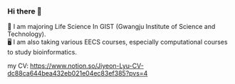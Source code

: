 ### Hi there 👋

🧬 I am majoring Life Science In GIST (Gwangju Institute of Science and Technology). <br/>
🖥️ I am also taking various EECS courses, especially computational courses to study bioinformatics.

my CV: <https://www.notion.so/Jiyeon-Lyu-CV-dc88ca644bea432eb021e04ec83ef385?pvs=4>


<!--
**UDelay/UDelay** is a ✨ _special_ ✨ repository because its `README.md` (this file) appears on your GitHub profile.

Here are some ideas to get you started:

- 🔭 I’m currently working on ...
- 🌱 I’m currently learning ...
- 👯 I’m looking to collaborate on ...
- 🤔 I’m looking for help with ...
- 💬 Ask me about ...
- 📫 How to reach me: ...
- 😄 Pronouns: ...
- ⚡ Fun fact: ...
-->
